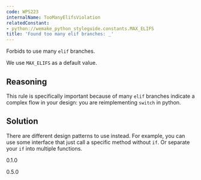 ```yaml
---
code: WPS223
internalName: TooManyElifsViolation
relatedConstant:
- python://wemake_python_styleguide.constants.MAX_ELIFS
title: 'Found too many elif branches: _'
---
```


Forbids to use many `elif` branches.

We use `MAX_ELIFS` as a default
value.

## Reasoning
This rule is specifically important because of many `elif` branches
indicate a complex flow in your design: you are reimplementing
`switch` in python.

## Solution
There are different design patterns to use instead. For example, you
can use some interface that just call a specific method without
`if`. Or separate your `if` into multiple functions.

<div class="versionadded">

0.1.0

</div>

<div class="versionchanged">

0.5.0

</div>